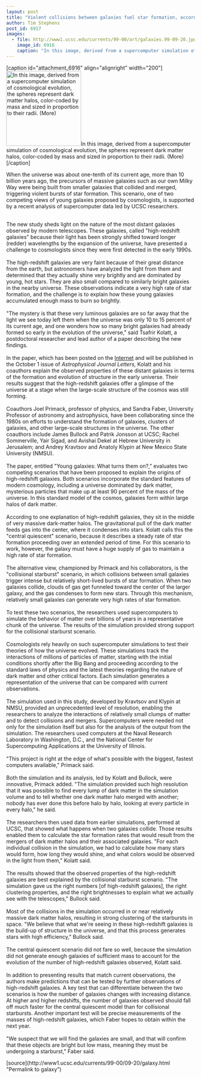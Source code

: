 ```yaml
---
layout: post
title: "Violent collisions between galaxies fuel star formation, according to new study"
author: Tim Stephens
post_id: 6917
images:
  - file: http://www1.ucsc.edu/currents/99-00/art/galaxies.99-09-20.jpg
    image_id: 6916
    caption: "In this image, derived from a supercomputer simulation of cosmological evolution, the spheres represent dark matter halos, color-coded by mass and sized in proportion to their radii. (More)"
---
```


[caption id="attachment_6916" align="alignright" width="200"]<a href="http://localhost/mysite/wp-content/uploads/1999/09/galaxies.99-09-20.jpg"><img class="size-full wp-image-6916" src="http://localhost/mysite/wp-content/uploads/1999/09/galaxies.99-09-20.jpg" alt="In this image, derived from a supercomputer simulation of cosmological evolution, the spheres represent dark matter halos, color-coded by mass and sized in proportion to their radii. (More)" width="200" height="200" /></a>In this image, derived from a supercomputer simulation of cosmological evolution, the spheres represent dark matter halos, color-coded by mass and sized in proportion to their radii. (More)[/caption]
<p>
  When the universe was about one-tenth of its current age, more than 10 billion years ago, the precursors of massive galaxies such as our own Milky Way were being built from smaller galaxies that collided and merged, triggering violent bursts of star formation. This scenario, one of two competing views of young galaxies proposed by cosmologists, is supported by a recent analysis of supercomputer data led by UCSC researchers.<br>
</p><br>
The new study sheds light on the nature of the most distant galaxies observed by modern telescopes. These galaxies, called "high-redshift galaxies" because their light has been strongly shifted toward longer (redder) wavelengths by the expansion of the universe, have presented a challenge to cosmologists since they were first detected in the early 1990s.<br>
<br>
The high-redshift galaxies are very faint because of their great distance from the earth, but astronomers have analyzed the light from them and determined that they actually shine very brightly and are dominated by young, hot stars. They are also small compared to similarly bright galaxies in the nearby universe. These observations indicate a very high rate of star formation, and the challenge is to explain how these young galaxies accumulated enough mass to burn so brightly.<br>
<br>
"The mystery is that these very luminous galaxies are so far away that the light we see today left them when the universe was only 10 to 15 percent of its current age, and one wonders how so many bright galaxies had already formed so early in the evolution of the universe," said Tsafrir Kolatt, a postdoctoral researcher and lead author of a paper describing the new findings.<br>
<br>
In the paper, which has been posted on the <a href="http://www.journals.uchicago.edu/ApJ/journal/issues/ApJL/v523n2/995412/995412.html">Internet</a> and will be published in the October 1 issue of <i>Astrophysical Journal Letters,</i> Kolatt and his coauthors explain the observed properties of these distant galaxies in terms of the formation and evolution of structure in the early universe. Their results suggest that the high-redshift galaxies offer a glimpse of the universe at a stage when the large-scale structure of the cosmos was still forming.<br>
<br>
Coauthors Joel Primack, professor of physics, and Sandra Faber, University Professor of astronomy and astrophysics, have been collaborating since the 1980s on efforts to understand the formation of galaxies, clusters of galaxies, and other large-scale structures in the universe. The other coauthors include James Bullock and Patrik Jonsson at UCSC; Rachel Sommerville, Yair Sigad, and Avishai Dekel at Hebrew University in Jerusalem; and Andrey Kravtsov and Anatoly Klypin at New Mexico State University (NMSU).<br>
<br>
The paper, entitled "Young galaxies: What turns them on?," evaluates two competing scenarios that have been proposed to explain the origins of high-redshift galaxies. Both scenarios incorporate the standard features of modern cosmology, including a universe dominated by dark matter, mysterious particles that make up at least 90 percent of the mass of the universe. In this standard model of the cosmos, galaxies form within large halos of dark matter.<br>
<br>
According to one explanation of high-redshift galaxies, they sit in the middle of very massive dark-matter halos. The gravitational pull of the dark matter feeds gas into the center, where it condenses into stars. Kolatt calls this the "central quiescent" scenario, because it describes a steady rate of star formation proceeding over an extended period of time. For this scenario to work, however, the galaxy must have a huge supply of gas to maintain a high rate of star formation.<br>
<br>
The alternative view, championed by Primack and his collaborators, is the "collisional starburst" scenario, in which collisions between small galaxies trigger intense but relatively short-lived bursts of star formation. When two galaxies collide, clouds of gas get funneled toward the center of the larger galaxy, and the gas condenses to form new stars. Through this mechanism, relatively small galaxies can generate very high rates of star formation.<br>
<br>
To test these two scenarios, the researchers used supercomputers to simulate the behavior of matter over billions of years in a representative chunk of the universe. The results of the simulation provided strong support for the collisional starburst scenario.<br>
<br>
Cosmologists rely heavily on such supercomputer simulations to test their theories of how the universe evolved. These simulations track the interactions of millions of particles of matter, starting with the initial conditions shortly after the Big Bang and proceeding according to the standard laws of physics and the latest theories regarding the nature of dark matter and other critical factors. Each simulation generates a representation of the universe that can be compared with current observations.<br>
<br>
The simulation used in this study, developed by Kravtsov and Klypin at NMSU, provided an unprecedented level of resolution, enabling the researchers to analyze the interactions of relatively small clumps of matter and to detect collisions and mergers. Supercomputers were needed not only for the simulation itself but also for the analysis of the output from the simulation. The researchers used computers at the Naval Research Laboratory in Washington, D.C., and the National Center for Supercomputing Applications at the University of Illinois.<br>
<br>
"This project is right at the edge of what's possible with the biggest, fastest computers available," Primack said.<br>
<br>
Both the simulation and its analysis, led by Kolatt and Bullock, were innovative, Primack added. "The simulation provided such high resolution that it was possible to find every lump of dark matter in the simulation volume and to tell whether one dark matter halo merged with another; nobody has ever done this before halo by halo, looking at every particle in every halo," he said.<br>
<br>
The researchers then used data from earlier simulations, performed at UCSC, that showed what happens when two galaxies collide. Those results enabled them to calculate the star formation rates that would result from the mergers of dark matter halos and their associated galaxies. "For each individual collision in the simulation, we had to calculate how many stars would form, how long they would shine, and what colors would be observed in the light from them," Kolatt said.<br>
<br>
The results showed that the observed properties of the high-redshift galaxies are best explained by the collisional starburst scenario. "The simulation gave us the right numbers [of high-redshift galaxies], the right clustering properties, and the right brightnesses to explain what we actually see with the telescopes," Bullock said.<br>
<br>
Most of the collisions in the simulation occurred in or near relatively massive dark matter halos, resulting in strong clustering of the starbursts in space. "We believe that what we're seeing in these high-redshift galaxies is the build-up of structure in the universe, and that this process generates stars with high efficiency," Bullock said.<br>
<br>
The central quiescent scenario did not fare so well, because the simulation did not generate enough galaxies of sufficient mass to account for the evolution of the number of high-redshift galaxies observed, Kolatt said.<br>
<br>
In addition to presenting results that match current observations, the authors make predictions that can be tested by further observations of high-redshift galaxies. A key test that can differentiate between the two scenarios is how the number of galaxies changes with increasing distance. At higher and higher redshifts, the number of galaxies observed should fall off much faster for the central quiescent model than for collisional starbursts. Another important test will be precise measurements of the masses of high-redshift galaxies, which Faber hopes to obtain within the next year.<br>
<br>
"We suspect that we will find the galaxies are small, and that will confirm that these objects are bright but low mass, meaning they must be undergoing a starburst," Faber said.
<p>

</p>
<p>
  </p>
[source](http://www1.ucsc.edu/currents/99-00/09-20/galaxy.html "Permalink to galaxy")
